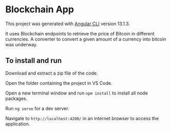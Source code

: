 # Blockchain App

This project was generated with [Angular CLI](https://github.com/angular/angular-cli) version 13.1.3.

It uses Blockchain endpoints to retrieve the price of Bitcoin in different currencies. A converter to convert a given amount of a currency into bitcoin was underway.

## To install and run
Download and extract a zip file of the code.

Open the folder containing the project in VS Code.

Open a new terminal window and run `npm install` to install all node packages.

Run `ng serve` for a dev server.

Navigate to `http://localhost:4200/` in an internet browser to access the application.
